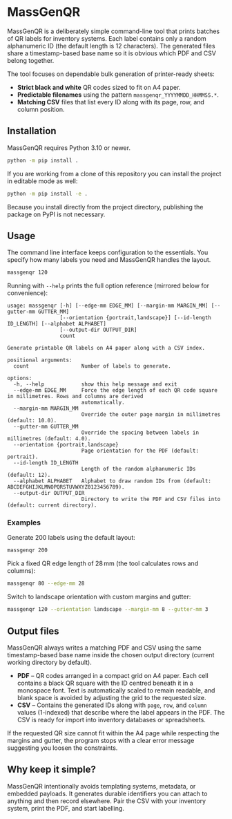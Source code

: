 # MassGenQR

MassGenQR is a deliberately simple command-line tool that prints batches of QR
labels for inventory systems. Each label contains only a random alphanumeric ID
(the default length is 12 characters). The generated files share a
timestamp-based base name so it is obvious which PDF and CSV belong together.

The tool focuses on dependable bulk generation of printer-ready sheets:

* **Strict black and white** QR codes sized to fit on A4 paper.
* **Predictable filenames** using the pattern `massgenqr_YYYYMMDD_HHMMSS.*`.
* **Matching CSV** files that list every ID along with its page, row, and
  column position.

## Installation

MassGenQR requires Python 3.10 or newer.

```bash
python -m pip install .
```

If you are working from a clone of this repository you can install the project
in editable mode as well:

```bash
python -m pip install -e .
```

Because you install directly from the project directory, publishing the
package on PyPI is not necessary.

## Usage

The command line interface keeps configuration to the essentials. You specify
how many labels you need and MassGenQR handles the layout.

```bash
massgenqr 120
```

Running with `--help` prints the full option reference (mirrored below for
convenience):

```
usage: massgenqr [-h] [--edge-mm EDGE_MM] [--margin-mm MARGIN_MM] [--gutter-mm GUTTER_MM]
                 [--orientation {portrait,landscape}] [--id-length ID_LENGTH] [--alphabet ALPHABET]
                 [--output-dir OUTPUT_DIR]
                 count

Generate printable QR labels on A4 paper along with a CSV index.

positional arguments:
  count                 Number of labels to generate.

options:
  -h, --help            show this help message and exit
  --edge-mm EDGE_MM     Force the edge length of each QR code square in millimetres. Rows and columns are derived
                        automatically.
  --margin-mm MARGIN_MM
                        Override the outer page margin in millimetres (default: 10.0).
  --gutter-mm GUTTER_MM
                        Override the spacing between labels in millimetres (default: 4.0).
  --orientation {portrait,landscape}
                        Page orientation for the PDF (default: portrait).
  --id-length ID_LENGTH
                        Length of the random alphanumeric IDs (default: 12).
  --alphabet ALPHABET   Alphabet to draw random IDs from (default: ABCDEFGHIJKLMNOPQRSTUVWXYZ0123456789).
  --output-dir OUTPUT_DIR
                        Directory to write the PDF and CSV files into (default: current directory).
```

### Examples

Generate 200 labels using the default layout:

```bash
massgenqr 200
```

Pick a fixed QR edge length of 28 mm (the tool calculates rows and columns):

```bash
massgenqr 80 --edge-mm 28
```

Switch to landscape orientation with custom margins and gutter:

```bash
massgenqr 120 --orientation landscape --margin-mm 8 --gutter-mm 3
```

## Output files

MassGenQR always writes a matching PDF and CSV using the same timestamp-based
base name inside the chosen output directory (current working directory by
default).

* **PDF** – QR codes arranged in a compact grid on A4 paper. Each cell contains
  a black QR square with the ID centred beneath it in a monospace font. Text is
  automatically scaled to remain readable, and blank space is avoided by
  adjusting the grid to the requested size.
* **CSV** – Contains the generated IDs along with `page`, `row`, and `column`
  values (1-indexed) that describe where the label appears in the PDF. The CSV
  is ready for import into inventory databases or spreadsheets.

If the requested QR size cannot fit within the A4 page while respecting the
margins and gutter, the program stops with a clear error message suggesting you
loosen the constraints.

## Why keep it simple?

MassGenQR intentionally avoids templating systems, metadata, or embedded
payloads. It generates durable identifiers you can attach to anything and then
record elsewhere. Pair the CSV with your inventory system, print the PDF, and
start labelling.
